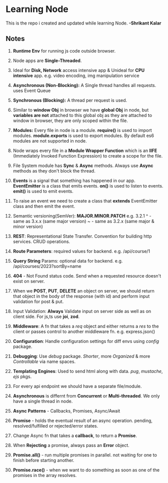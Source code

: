 # **Learning Node**

This is the repo i created and updated while learning Node. **-Shrikant Kalar**

## Notes

1. **Runtime Env** for running js code outside browser.

2. Node apps are **Single-Threaded**.

3. Ideal for **Disk, Network** access intensive app & Unideal for **CPU intensive** app. e.g. video encoding, img manipulation service

4. **Asynchronous (Non-Blocking):** A Single thread handles all requests. uses Event Queue

5. **Synchronous (Blocking):** A thread per request is used.

6. Similar to **window Obj** in browser we have **global Obj** in node, but **variables are not** attached to this global obj as they are attached to window in browser, they are only scoped within the file.

7. **Modules:** Every file in node is a module. **require()** is used to import modules. **module.exports** is used to export modules. By default es6 modules are not supported in node.

8. Node wraps every file in a **Module Wrapper Function** which is an **IIFE** (Immediately Invoked Function Expression) to create a scope for the file.

9. File System module has **Sync** & **Async** methods. Always use **Async** methods as they don't block the thread.

10. **Events** is a signal that something has happened in our app. **EventEmitter** is a class that emits events. **on()** is used to listen to events. **emit()** is used to emit events.

11. To raise an event we need to create a class that **extends** EventEmitter class and then emit the event.

12. Semantic versioning(SemVer): **MAJOR.MINOR.PATCH** e.g. 3.2.1
    ^ - same as 3.x.x (same major version)
    ~ - same as 3.2.x (same major & minor version)

13. **REST**: Representational State Transfer. Convention for building http services. CRUD operations.

14. **Route Parameters**: required values for backend. e.g. /api/course/1

15. **Query String** Params: optional data for backend. e.g. /api/courses/2023?sortBy=name

16. **404** - Not Found status code. Send when a requested resource doesn't exist on server.

17. When we **POST**, **PUT**, **DELETE** an object on server, we should return that object in the body of the response (with id) and perform input validation for post & put.

18. Input Validation: **Always** Validate input on server side as well as on client side. For js,ts use **joi**, **zod**.

19. **Middleware**: A fn that takes a _req_ object and either returns a _res_ to the client or passes control to another middleware fn. e.g. express.json()

20. **Configuration**: Handle configuration settings for diff envs using _config_ package.

21. **Debugging**: Use _debug_ package. _Shorter_, more _Organized_ & more _Controllable_ via name spaces.

22. **Templating Engines**: Used to send html along with data. _pug_, _mustache_, _ejs_ pkgs.

23. For every api endpoint we should have a separate file/module.

24. **Asynchronous** is differnt from **Concurrent** or **Multi-threaded**. We only have a single thread in node.

25. **Async Patterns** - Callbacks, Promises, Async/Await

26. **Promise** - holds the eventual result of an async operation. pending, resolved/fulfilled or rejected/error states.

27. Change Async fn that takes a **callback**, to return a **Promise**.

28. When **Rejecting** a promise, always pass an **Error** object.

29. **Promise.all()** - run multiple promises in parallel. not waiting for one to finish before starting another.

30. **Promise.race()** - when we want to do something as soon as one of the promises in the array resolves.

